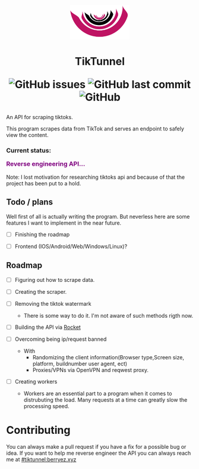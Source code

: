  
<p align="center">
<img  src="https://github.com/berryes/TikTunnel/blob/main/logo.png?raw=true"  width="160">
</p>

<h1 align="center"> TikTunnel 

<br>


 ![GitHub issues](https://img.shields.io/github/issues/berryes/tiktunnel?color=%23BF1363&style=for-the-badge) ![GitHub last commit](https://img.shields.io/github/last-commit/berryes/tiktunnel?color=%23BF1363&logoColor=%23BF1363&style=for-the-badge) ![GitHub](https://img.shields.io/github/license/berryes/tiktunnel?color=%23BF1363&logoColor=%23BF1363&style=for-the-badge)

</h1>


An API for scraping tiktoks.

This program scrapes data from TikTok and serves an endpoint to safely view the content. 

### Current status: <p style="color:purple"> Reverse engineering API... </p>
Note: I lost motivation for researching tiktoks api and because of that the project has been put to a hold.


## Todo / plans
Well first of all is actually writing the program. But neverless here are some features I want to implement in the near future. 

- [ ]  Finishing the roadmap 
- [ ] Frontend (IOS/Android/Web/Windows/Linux)?


## Roadmap 

- [ ] Figuring out how to scrape data.

- [ ] Creating the scraper.

- [ ] Removing the tiktok watermark
    - There is some way to do it. I'm not aware of such methods rigth now.

- [ ] Building the API via [Rocket](https://rocket.rs)

- [ ] Overcoming being ip/request banned 
    <br>
    - With 
        - Randomizing the client information(Browser type,Screen size, platform, buildnumber user agent, ect)
        - Proxies/VPNs
            via OpenVPN and reqwest proxy.

- [ ]   Creating workers
       - Workers are an essential part to a program when it comes to distrubuting the load. Many requests at a time can greatly slow the processing speed.

# Contributing
You can always make a pull request if you have a fix for a possible bug or idea.
If you want to help me reverse engineer the API you can always reach me at 
[#tiktunnel:berryez.xyz](https://matrix.to/#/#tiktunnel:berryez.xyz)
